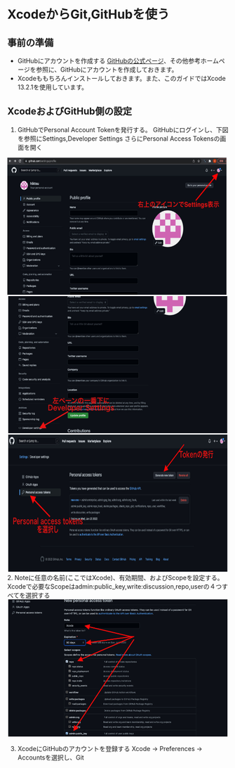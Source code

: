 
# XcodeからGit,GitHubを使う

## 事前の準備

 * GitHubにアカウントを作成する
 [GitHubの公式ページ](https://docs.github.com/ja/get-started/signing-up-for-github/signing-up-for-a-new-github-account)、その他参考ホームページを参照に、GitHubにアカウントを作成しておきます。
 * Xcodeももちろんインストールしておきます。また、このガイドではXcode 13.2.1を使用しています。

## XcodeおよびGitHub側の設定

1. GitHubでPersonal Account Tokenを発行する。 GitHubにログインし、下図を参照にSettings,Developer Settings さらにPersonal Access Tokensの画面を開く
<div align="center"><img src="git02.jpg" alt="git2" title="git2" width="500" height="312">&nbsp;<img src="git03.jpg" alt="git3" title="git2" width="500" height="312"></div>
<div align="center"><img src="git04.jpg" alt="git4" title="git4" width="500" height="312"> </div>  
2. Noteに任意の名前(ここではXcode)、有効期間、およびScopeを設定する。Xcodeで必要なScopeはadmin:public_key,write:discussion,repo,userの４つすべてを選択する
  
  
  
  <div align="center"><img src="git05.jpg" alt="git4" title="git4" width="500" height="312"> </div>                 
  
       
3. XcodeにGitHubのアカウントを登録する
Xcode -> Preferences -> Accountsを選択し、Git

